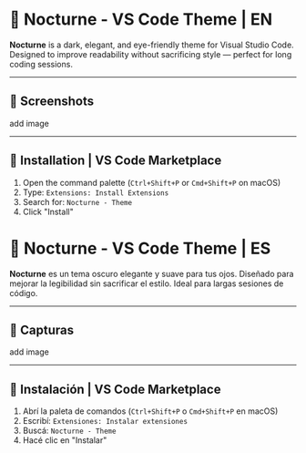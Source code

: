# 🌙 Nocturne - VS Code Theme | EN

**Nocturne** is a dark, elegant, and eye-friendly theme for Visual Studio Code. Designed to improve readability without sacrificing style — perfect for long coding sessions.

---

## 📸 Screenshots

add image

---

## 🚀 Installation | VS Code Marketplace

1. Open the command palette (`Ctrl+Shift+P` or `Cmd+Shift+P` on macOS)
2. Type: `Extensions: Install Extensions`
3. Search for: `Nocturne - Theme`
4. Click "Install"

# 🌙 Nocturne - VS Code Theme | ES

**Nocturne** es un tema oscuro elegante y suave para tus ojos. Diseñado para mejorar la legibilidad sin sacrificar el estilo. Ideal para largas sesiones de código.

---

## 📸 Capturas

add image

---

## 🚀 Instalación | VS Code Marketplace

1. Abrí la paleta de comandos (`Ctrl+Shift+P` o `Cmd+Shift+P` en macOS)
2. Escribí: `Extensiones: Instalar extensiones`
3. Buscá: `Nocturne - Theme`
4. Hacé clic en "Instalar"

